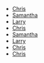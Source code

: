 <ul class="inlineblockList">
<li>
<a href="#" class="avatar avatar--person"
  style="background-image: url(http://placekitten.com/g/120/120/);">
    Chris
</a>
</li>

<li class="margin-left">
  <a href="#" class="avatar avatar--person avatar--small"
    style="background-image: url(http://placekitten.com/g/120/122/);">
      Samantha
  </a>
</li>

<li class="margin-left">
  <a href="#" class="avatar avatar--person avatar--big"
    style="background-image: url(http://placekitten.com/g/120/124/);">
      Larry
  </a>
</li>
<li class="margin-left">
  <a href="#" class="avatar avatar--chapter"
    style="background-image: url(http://placekitten.com/g/120/120/);">
      Chris
  </a>
</li>

<li class="margin-left">
  <a href="#" class="avatar avatar--chapter avatar--small"
    style="background-image: url(http://placekitten.com/g/120/122/);">
      Samantha
  </a>
</li>

<li class="margin-left">
  <a href="#" class="avatar avatar--chapter avatar--big"
    style="background-image: url(http://placekitten.com/g/120/124/);">
      Larry
  </a>
</li>
<li class="margin-left">
<a href="#" class="avatar avatar--person avatar--stack"
  style="background-image: url(http://placekitten.com/g/120/120/);">
    Chris
</a>
</li>
<li class="margin-left">
<a href="#" class="avatar avatar--chapter avatar--stack"
  style="background-image: url(http://placekitten.com/g/120/120/);">
    Chris
</a>
</li>
</ul>
